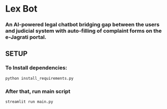 # Lex Bot
### An AI-powered legal chatbot bridging gap between the users and judicial system with auto-filling of complaint forms on the e-Jagrati portal. <br>

## SETUP

### To Install dependencies:
```bash
python install_requirements.py
```
### After that, run main script 
```bash
streamlit run main.py
```

